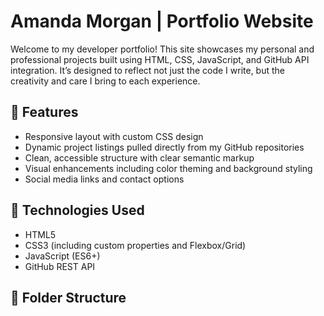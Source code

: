 # Amanda Morgan | Portfolio Website

Welcome to my developer portfolio! This site showcases my personal and professional projects built using HTML, CSS, JavaScript, and GitHub API integration. It’s designed to reflect not just the code I write, but the creativity and care I bring to each experience.

## 🌟 Features

- Responsive layout with custom CSS design
- Dynamic project listings pulled directly from my GitHub repositories
- Clean, accessible structure with clear semantic markup
- Visual enhancements including color theming and background styling
- Social media links and contact options

## 🔧 Technologies Used

- HTML5
- CSS3 (including custom properties and Flexbox/Grid)
- JavaScript (ES6+)
- GitHub REST API

## 📁 Folder Structure

